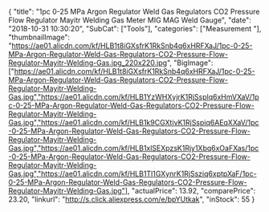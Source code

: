 {
	"title": "1pc 0-25 MPa Argon Regulator Weld Gas Regulators CO2 Pressure Flow Regulator Mayitr Welding Gas Meter MIG MAG Weld Gauge",
	"date": "2018-10-31 10:30:20",
	"SubCat": ["Tools"],
	"categories": ["Measurement "],
	"thumbnailImage": "https://ae01.alicdn.com/kf/HLB1t8iGXsfrK1RkSnb4q6xHRFXaJ/1pc-0-25-MPa-Argon-Regulator-Weld-Gas-Regulators-CO2-Pressure-Flow-Regulator-Mayitr-Welding-Gas.jpg_220x220.jpg",
	"BigImage": ["https://ae01.alicdn.com/kf/HLB1t8iGXsfrK1RkSnb4q6xHRFXaJ/1pc-0-25-MPa-Argon-Regulator-Weld-Gas-Regulators-CO2-Pressure-Flow-Regulator-Mayitr-Welding-Gas.jpg","https://ae01.alicdn.com/kf/HLB1YzWHXyjrK1RjSsplq6xHmVXaV/1pc-0-25-MPa-Argon-Regulator-Weld-Gas-Regulators-CO2-Pressure-Flow-Regulator-Mayitr-Welding-Gas.jpg","https://ae01.alicdn.com/kf/HLB1k9CGXtjvK1RjSspiq6AEqXXaV/1pc-0-25-MPa-Argon-Regulator-Weld-Gas-Regulators-CO2-Pressure-Flow-Regulator-Mayitr-Welding-Gas.jpg","https://ae01.alicdn.com/kf/HLB1xlSEXpzsK1Rjy1Xbq6xOaFXas/1pc-0-25-MPa-Argon-Regulator-Weld-Gas-Regulators-CO2-Pressure-Flow-Regulator-Mayitr-Welding-Gas.jpg","https://ae01.alicdn.com/kf/HLB1Tl1GXynrK1RjSsziq6xptpXaF/1pc-0-25-MPa-Argon-Regulator-Weld-Gas-Regulators-CO2-Pressure-Flow-Regulator-Mayitr-Welding-Gas.jpg"],
	"actualPrice": 13.92,
	"comparePrice": 23.20,
	"linkurl": "http://s.click.aliexpress.com/e/bpYUtkak",
	"inStock": 55
}
